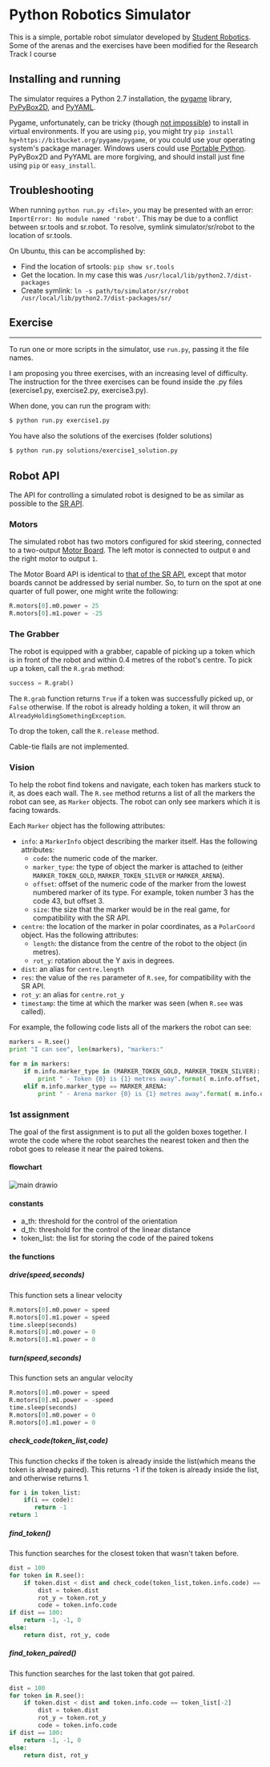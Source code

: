 Python Robotics Simulator
================================

This is a simple, portable robot simulator developed by [Student Robotics](https://studentrobotics.org).
Some of the arenas and the exercises have been modified for the Research Track I course

Installing and running
----------------------

The simulator requires a Python 2.7 installation, the [pygame](http://pygame.org/) library, [PyPyBox2D](https://pypi.python.org/pypi/pypybox2d/2.1-r331), and [PyYAML](https://pypi.python.org/pypi/PyYAML/).

Pygame, unfortunately, can be tricky (though [not impossible](http://askubuntu.com/q/312767)) to install in virtual environments. If you are using `pip`, you might try `pip install hg+https://bitbucket.org/pygame/pygame`, or you could use your operating system's package manager. Windows users could use [Portable Python](http://portablepython.com/). PyPyBox2D and PyYAML are more forgiving, and should install just fine using `pip` or `easy_install`.

## Troubleshooting

When running `python run.py <file>`, you may be presented with an error: `ImportError: No module named 'robot'`. This may be due to a conflict between sr.tools and sr.robot. To resolve, symlink simulator/sr/robot to the location of sr.tools.

On Ubuntu, this can be accomplished by:
* Find the location of srtools: `pip show sr.tools`
* Get the location. In my case this was `/usr/local/lib/python2.7/dist-packages`
* Create symlink: `ln -s path/to/simulator/sr/robot /usr/local/lib/python2.7/dist-packages/sr/`

## Exercise
-----------------------------

To run one or more scripts in the simulator, use `run.py`, passing it the file names. 

I am proposing you three exercises, with an increasing level of difficulty.
The instruction for the three exercises can be found inside the .py files (exercise1.py, exercise2.py, exercise3.py).

When done, you can run the program with:

```bash
$ python run.py exercise1.py
```

You have also the solutions of the exercises (folder solutions)

```bash
$ python run.py solutions/exercise1_solution.py
```

Robot API
---------

The API for controlling a simulated robot is designed to be as similar as possible to the [SR API][sr-api].

### Motors ###

The simulated robot has two motors configured for skid steering, connected to a two-output [Motor Board](https://studentrobotics.org/docs/kit/motor_board). The left motor is connected to output `0` and the right motor to output `1`.

The Motor Board API is identical to [that of the SR API](https://studentrobotics.org/docs/programming/sr/motors/), except that motor boards cannot be addressed by serial number. So, to turn on the spot at one quarter of full power, one might write the following:

```python
R.motors[0].m0.power = 25
R.motors[0].m1.power = -25
```

### The Grabber ###

The robot is equipped with a grabber, capable of picking up a token which is in front of the robot and within 0.4 metres of the robot's centre. To pick up a token, call the `R.grab` method:

```python
success = R.grab()
```

The `R.grab` function returns `True` if a token was successfully picked up, or `False` otherwise. If the robot is already holding a token, it will throw an `AlreadyHoldingSomethingException`.

To drop the token, call the `R.release` method.

Cable-tie flails are not implemented.

### Vision ###

To help the robot find tokens and navigate, each token has markers stuck to it, as does each wall. The `R.see` method returns a list of all the markers the robot can see, as `Marker` objects. The robot can only see markers which it is facing towards.

Each `Marker` object has the following attributes:

* `info`: a `MarkerInfo` object describing the marker itself. Has the following attributes:
  * `code`: the numeric code of the marker.
  * `marker_type`: the type of object the marker is attached to (either `MARKER_TOKEN_GOLD`, `MARKER_TOKEN_SILVER` or `MARKER_ARENA`).
  * `offset`: offset of the numeric code of the marker from the lowest numbered marker of its type. For example, token number 3 has the code 43, but offset 3.
  * `size`: the size that the marker would be in the real game, for compatibility with the SR API.
* `centre`: the location of the marker in polar coordinates, as a `PolarCoord` object. Has the following attributes:
  * `length`: the distance from the centre of the robot to the object (in metres).
  * `rot_y`: rotation about the Y axis in degrees.
* `dist`: an alias for `centre.length`
* `res`: the value of the `res` parameter of `R.see`, for compatibility with the SR API.
* `rot_y`: an alias for `centre.rot_y`
* `timestamp`: the time at which the marker was seen (when `R.see` was called).

For example, the following code lists all of the markers the robot can see:

```python
markers = R.see()
print "I can see", len(markers), "markers:"

for m in markers:
    if m.info.marker_type in (MARKER_TOKEN_GOLD, MARKER_TOKEN_SILVER):
        print " - Token {0} is {1} metres away".format( m.info.offset, m.dist )
    elif m.info.marker_type == MARKER_ARENA:
        print " - Arena marker {0} is {1} metres away".format( m.info.offset, m.dist )
```

[sr-api]: https://studentrobotics.org/docs/programming/sr/

### 1st assignment ###
The goal of the first assignment is to put all the golden boxes together.
I wrote the code where the robot searches the nearest token and then the robot goes to release it near the paired tokens.
#### flowchart ####
![main drawio](https://github.com/TNunige/RT1_assignment1/assets/145358917/182c712d-ea30-4ed7-8c85-1c5f684e25f4)

#### constants ####
- a_th: threshold for the control of the orientation
- d_th: threshold for the control of the linear distance
- token_list: the list for storing the code of the paired tokens
#### the functions ####
##### drive(speed,seconds) #####
This function sets a linear velocity
```python
R.motors[0].m0.power = speed
R.motors[0].m1.power = speed
time.sleep(seconds)
R.motors[0].m0.power = 0
R.motors[0].m1.power = 0
```

##### turn(speed,seconds) #####
This function sets an angular  velocity
```python
R.motors[0].m0.power = speed
R.motors[0].m1.power = -speed
time.sleep(seconds)
R.motors[0].m0.power = 0
R.motors[0].m1.power = 0
```
##### check_code(token_list,code) #####
This function checks if the token is already inside the list(which means the token is already paired). This returns -1 if the token is already inside the list, and otherwise returns 1.
```python
for i in token_list:
    if(i == code):
       return -1
return 1
```
##### find_token() #####
This function searches for the closest token that wasn't taken before.
```python
dist = 100
for token in R.see():
    if token.dist < dist and check_code(token_list,token.info.code) == 1:
        dist = token.dist
        rot_y = token.rot_y
        code = token.info.code
if dist == 100:
    return -1, -1, 0
else:
    return dist, rot_y, code

```
##### find_token_paired() #####
This function searches for the last token that got paired.
```python
dist = 100
for token in R.see():
    if token.dist < dist and token.info.code == token_list[-2]
        dist = token.dist
        rot_y = token.rot_y
        code = token.info.code
if dist == 100:
    return -1, -1, 0
else:
    return dist, rot_y

```
